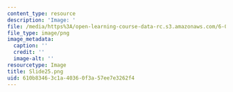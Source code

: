 ```yaml
---
content_type: resource
description: 'Image: '
file: /media/https%3A/open-learning-course-data-rc.s3.amazonaws.com/6-004-computation-structures-spring-2017/610b83463c1a40360f3a57ee7e3262f4_Slide25.png
file_type: image/png
image_metadata:
  caption: ''
  credit: ''
  image-alt: ''
resourcetype: Image
title: Slide25.png
uid: 610b8346-3c1a-4036-0f3a-57ee7e3262f4
---
```

